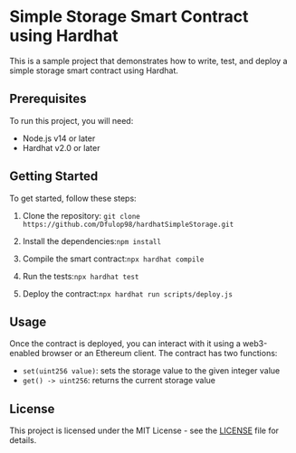 # Simple Storage Smart Contract using Hardhat

This is a sample project that demonstrates how to write, test, and deploy a simple storage smart contract using Hardhat.

## Prerequisites

To run this project, you will need:

- Node.js v14 or later
- Hardhat v2.0 or later

## Getting Started

To get started, follow these steps:

1. Clone the repository:
`
git clone https://github.com/Dfulop98/hardhatSimpleStorage.git
`

2. Install the dependencies:`npm install`

3. Compile the smart contract:`npx hardhat compile`

4. Run the tests:`npx hardhat test`

5. Deploy the contract:```npx hardhat run scripts/deploy.js```


## Usage

Once the contract is deployed, you can interact with it using a web3-enabled browser or an Ethereum client. The contract has two functions:

- `set(uint256 value)`: sets the storage value to the given integer value
- `get() -> uint256`: returns the current storage value

## License

This project is licensed under the MIT License - see the [LICENSE](LICENSE) file for details.



